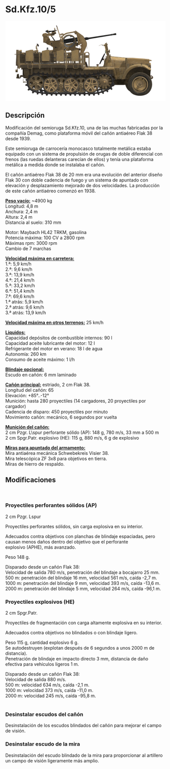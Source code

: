 # Sd.Kfz.10/5  
  
![_sdkfz10-5](../images/_sdkfz10-5.png)  
  
## Descripción  
  
Modificación del semioruga Sd.Kfz.10, una de las  muchas fabricadas por la compañía Demag, como plataforma móvil del cañón antiaéreo Flak 38 desde 1939.  
  
Este semioruga de carrocería monocasco totalmente metálica estaba equipado con un sistema de propulsión de orugas de doble diferencial con frenos (las ruedas delanteras carecían de ellos) y tenía una plataforma metálica a medida donde se instalaba el cañón.  
  
El cañón antiaéreo Flak 38 de 20 mm era una evolución del anterior diseño Flak 30 con doble cadencia de fuego y un sistema de apuntado con elevación y desplazamiento mejorado de dos velocidades. La producción de este cañón antiaéreo comenzó en 1938.  
  
<b><u>Peso vacío:</u></b> ~4900 kg  
Longitud: 4,8 m  
Anchura: 2,4 m  
Altura: 2,4 m  
Distancia al suelo: 310 mm  
  
Motor: Maybach HL42 TRKM, gasolina  
Potencia máxima: 100 CV a 2800 rpm  
Máximas rpm: 3000 rpm  
Cambio de 7 marchas  
  
<b><u>Velocidad máxima en carretera:</u></b>  
1.ª: 5,9 km/h  
2.ª: 9,6 km/h  
3.ª: 13,9 km/h  
4.ª: 21,4 km/h  
5.ª: 33,2 km/h  
6.ª: 51,4 km/h  
7.ª: 69,6 km/h  
1.ª atrás: 5,9 km/h  
2.ª atrás: 9,6 km/h  
3.ª atrás: 13,9 km/h  
  
<b><u>Velocidad máxima en otros terrenos:</u></b> 25 km/h  
  
<b><u>Líquidos:</u></b>  
Capacidad depósitos de combustible internos: 90 l  
Capacidad aceite lubricante del motor: 12 l  
Refrigerante del motor en verano: 18 l de agua  
Autonomía: 260 km  
Consumo de aceite máximo: 1 l/h  
  
<b><u>Blindaje opcional:</u></b>  
Escudo en cañón: 6 mm laminado  
  
<b><u>Cañón principal:</u></b> estriado, 2 cm Flak 38.  
Longitud del cañón: 65  
Elevación: +85°..-12°  
Munición: hasta 280 proyectiles (14 cargadores, 20 proyectiles por cargador)  
Cadencia de disparo: 450 proyectiles por minuto  
Movimiento cañón: mecánico, 6 segundos por vuelta  
  
<b><u>Munición del cañón:</u></b>  
2 cm Pzgr. L\spur perforante sólido (AP): 148 g, 780 m/s, 33 mm a 500 m  
2 cm Spgr.Patr. explosivo (HE): 115 g, 880 m/s, 6 g de explosivo  
  
<b><u>Miras para apuntado del armamento:</u></b>  
Mira antiaérea mecánica Schwebekreis Visier 38.  
Mira telescópica ZF 3x8 para objetivos en tierra.  
Miras de hierro de respaldo.  
  
  
## Modificaciones  
  ﻿
  
### Proyectiles perforantes sólidos (AP)  
  
2 cm Pzgr. Lspur  
  
Proyectiles perforantes sólidos, sin carga explosiva en su interior.  
  
Adecuados contra objetivos con planchas de blindaje espaciadas, pero causan menos daños dentro del objetivo que el perforante explosivo (APHE), más avanzado.  
  
Peso 148 g.  
  
Disparado desde un cañón Flak 38:  
Velocidad de salida 780 m/s, penetración del blindaje a bocajarro 25 mm.  
500 m: penetración del blindaje 16 mm, velocidad 561 m/s, caída -2,7 m.  
1000 m: penetración del blindaje 9 mm, velocidad 393 m/s, caída -13,6 m.  
2000 m: penetración del blindaje 5 mm, velocidad 264 m/s, caída -96,1 m.  ﻿
  
### Proyectiles explosivos (HE)  
  
2 cm Spgr.Patr.  
  
Proyectiles de fragmentación con carga altamente explosiva en su interior.  
  
Adecuados contra objetivos no blindados o con blindaje ligero.  
  
Peso 115 g, cantidad explosivo 6 g.  
Se autodestruyen (explotan después de 6 segundos a unos 2000 m de distancia).  
Penetración de blindaje en impacto directo 3 mm, distancia de daño efectiva para vehículos ligeros 1 m.  
  
Disparado desde un cañón Flak 38:  
Velocidad de salida 880 m/s.  
500 m: velocidad 634 m/s, caída -2,1 m.  
1000 m: velocidad 373 m/s, caída -11,0 m.  
2000 m: velocidad 245 m/s, caída -95,8 m.  
  ﻿
  
### Desinstalar escudos del cañón  
  
Desinstalación de los escudos blindados del cañón para mejorar el campo de visión.  ﻿
  
### Desinstalar escudo de la mira  
  
Desinstalación del escudo blindado de la mira para proporcionar al artillero un campo de visión ligeramente más amplio.  